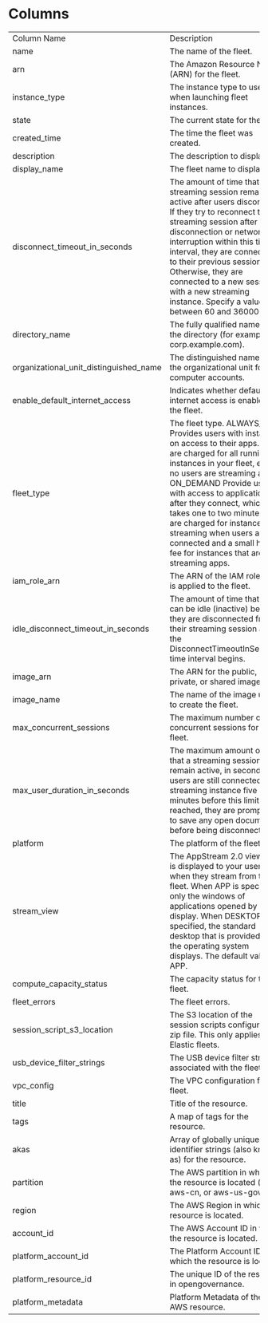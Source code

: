 # Columns  

<table>
	<tr><td>Column Name</td><td>Description</td></tr>
	<tr><td>name</td><td>The name of the fleet.</td></tr>
	<tr><td>arn</td><td>The Amazon Resource Name (ARN) for the fleet.</td></tr>
	<tr><td>instance_type</td><td>The instance type to use when launching fleet instances.</td></tr>
	<tr><td>state</td><td>The current state for the fleet.</td></tr>
	<tr><td>created_time</td><td>The time the fleet was created.</td></tr>
	<tr><td>description</td><td>The description to display.</td></tr>
	<tr><td>display_name</td><td>The fleet name to display.</td></tr>
	<tr><td>disconnect_timeout_in_seconds</td><td>The amount of time that a streaming session remains active after users disconnect. If they try to reconnect to the streaming session after a disconnection or network interruption within this time interval, they are connected to their previous session. Otherwise, they are connected to a new session with a new streaming instance. Specify a value between 60 and 360000.</td></tr>
	<tr><td>directory_name</td><td>The fully qualified name of the directory (for example, corp.example.com).</td></tr>
	<tr><td>organizational_unit_distinguished_name</td><td>The distinguished name of the organizational unit for computer accounts.</td></tr>
	<tr><td>enable_default_internet_access</td><td>Indicates whether default internet access is enabled for the fleet.</td></tr>
	<tr><td>fleet_type</td><td>The fleet type. ALWAYS_ON Provides users with instant-on access to their apps. You are charged for all running instances in your fleet, even if no users are streaming apps. ON_DEMAND Provide users with access to applications after they connect, which takes one to two minutes. You are charged for instance streaming when users are connected and a small hourly fee for instances that are not streaming apps.</td></tr>
	<tr><td>iam_role_arn</td><td>The ARN of the IAM role that is applied to the fleet.</td></tr>
	<tr><td>idle_disconnect_timeout_in_seconds</td><td>The amount of time that users can be idle (inactive) before they are disconnected from their streaming session and the DisconnectTimeoutInSeconds time interval begins.</td></tr>
	<tr><td>image_arn</td><td>The ARN for the public, private, or shared image.</td></tr>
	<tr><td>image_name</td><td>The name of the image used to create the fleet.</td></tr>
	<tr><td>max_concurrent_sessions</td><td>The maximum number of concurrent sessions for the fleet.</td></tr>
	<tr><td>max_user_duration_in_seconds</td><td>The maximum amount of time that a streaming session can remain active, in seconds. If users are still connected to a streaming instance five minutes before this limit is reached, they are prompted to save any open documents before being disconnected.</td></tr>
	<tr><td>platform</td><td>The platform of the fleet.</td></tr>
	<tr><td>stream_view</td><td>The AppStream 2.0 view that is displayed to your users when they stream from the fleet. When APP is specified, only the windows of applications opened by users display. When DESKTOP is specified, the standard desktop that is provided by the operating system displays. The default value is APP.</td></tr>
	<tr><td>compute_capacity_status</td><td>The capacity status for the fleet.</td></tr>
	<tr><td>fleet_errors</td><td>The fleet errors.</td></tr>
	<tr><td>session_script_s3_location</td><td>The S3 location of the session scripts configuration zip file. This only applies to Elastic fleets.</td></tr>
	<tr><td>usb_device_filter_strings</td><td>The USB device filter strings associated with the fleet.</td></tr>
	<tr><td>vpc_config</td><td>The VPC configuration for the fleet.</td></tr>
	<tr><td>title</td><td>Title of the resource.</td></tr>
	<tr><td>tags</td><td>A map of tags for the resource.</td></tr>
	<tr><td>akas</td><td>Array of globally unique identifier strings (also known as) for the resource.</td></tr>
	<tr><td>partition</td><td>The AWS partition in which the resource is located (aws, aws-cn, or aws-us-gov).</td></tr>
	<tr><td>region</td><td>The AWS Region in which the resource is located.</td></tr>
	<tr><td>account_id</td><td>The AWS Account ID in which the resource is located.</td></tr>
	<tr><td>platform_account_id</td><td>The Platform Account ID in which the resource is located.</td></tr>
	<tr><td>platform_resource_id</td><td>The unique ID of the resource in opengovernance.</td></tr>
	<tr><td>platform_metadata</td><td>Platform Metadata of the AWS resource.</td></tr>
</table>